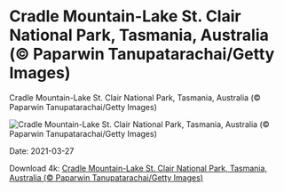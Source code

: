 # Cradle Mountain-Lake St. Clair National Park, Tasmania, Australia (© Paparwin Tanupatarachai/Getty Images)

Cradle Mountain-Lake St. Clair National Park, Tasmania, Australia (© Paparwin Tanupatarachai/Getty Images)

![Cradle Mountain-Lake St. Clair National Park, Tasmania, Australia (© Paparwin Tanupatarachai/Getty Images)](https://bing.com/th?id=OHR.MTCradle_EN-US6777988781_UHD.jpg&w=1024&h=576)

Date: 2021-03-27

Download 4k: [Cradle Mountain-Lake St. Clair National Park, Tasmania, Australia (© Paparwin Tanupatarachai/Getty Images)](https://bing.com/th?id=OHR.MTCradle_EN-US6777988781_UHD.jpg)

